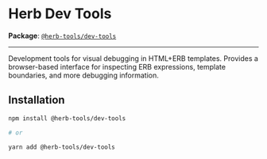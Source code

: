 # Herb Dev Tools

**Package**: [`@herb-tools/dev-tools`](https://www.npmjs.com/package/@herb-tools/dev-tools)

---

Development tools for visual debugging in HTML+ERB templates. Provides a browser-based interface for inspecting ERB expressions, template boundaries, and more debugging information.

## Installation

```bash
npm install @herb-tools/dev-tools

# or

yarn add @herb-tools/dev-tools
```
